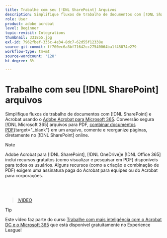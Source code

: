 ```yaml
---
title: Trabalhe com seu [!DNL SharePoint] Arquivos
description: Simplifique fluxos de trabalho de documentos com [!DNL SharePoint] e Acrobat usando o Adobe Acrobat para [!DNL Microsoft 365]
role: User
product: adobe acrobat
level: Beginner
topic-revisit: Integrations
thumbnail: 331855.jpg
exl-id: 7962fbef-335c-4e34-8dc7-62d55f12338e
source-git-commit: ff700ec6a3bf71642cc27540064ba1f48874e279
workflow-type: tm+mt
source-wordcount: '128'
ht-degree: 3%

---
```


# Trabalhe com seu [!DNL SharePoint] arquivos

Simplifique fluxos de trabalho de documentos com [!DNL SharePoint] e Acrobat usando o [Adobe Acrobat para Microsoft 365](https://appsource.microsoft.com/en-us/product/web-apps/adobeinc.adobe-document-cloud-pdf?tab=Overview). Conversão segura [!DNL Microsoft 365] arquivos para PDF, [combinar documentos PDF](https://www.adobe.com/br/acrobat/online/merge-pdf.html){target=&quot;_blank&quot;} em um arquivo, comente e reorganize páginas, diretamente no [!DNL SharePoint] online.

>[!NOTE]
>
>Adobe Acrobat para [!DNL SharePoint], [!DNL OneDrive]e [!DNL Office 365] inclui recursos gratuitos (como visualizar e pesquisar em PDF) disponíveis para todos os usuários. Alguns recursos (como a criação e combinação de PDF) exigem uma assinatura paga do Acrobat para equipes ou do Acrobat para corporações.

<br> 

>[!VIDEO](https://video.tv.adobe.com/v/331855?hidetitle=true)

>[!TIP]
>
>Este vídeo faz parte do curso [Trabalhe com mais inteligência com o Acrobat DC e o Microsoft 365](https://experienceleague.adobe.com/?recommended=Acrobat-U-1-2021.microsoft365) que está disponível gratuitamente no Experience League!
